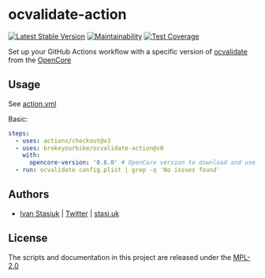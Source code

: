 # ocvalidate-action

[![Latest Stable Version](https://img.shields.io/github/v/release/brokeyourbike/ocvalidate-action)](https://github.com/brokeyourbike/ocvalidate-action/releases)
[![Maintainability](https://api.codeclimate.com/v1/badges/e42026748cce6e8b194d/maintainability)](https://codeclimate.com/github/brokeyourbike/ocvalidate-action/maintainability)
[![Test Coverage](https://api.codeclimate.com/v1/badges/e42026748cce6e8b194d/test_coverage)](https://codeclimate.com/github/brokeyourbike/ocvalidate-action/test_coverage)

Set up your GitHub Actions workflow with a specific version of [ocvalidate](https://github.com/acidanthera/OpenCorePkg/tree/master/Utilities/ocvalidate) from the [OpenCore](https://github.com/acidanthera/OpenCorePkg)

## Usage

See [action.yml](action.yml)

Basic:
```yaml
steps:
  - uses: actions/checkout@v3
  - uses: brokeyourbike/ocvalidate-action@v0
    with:
      opencore-version: '0.8.0' # OpenCore version to download and use.
  - run: ocvalidate config.plist | grep -q 'No issues found'
```

## Authors
- [Ivan Stasiuk](https://github.com/brokeyourbike) | [Twitter](https://twitter.com/brokeyourbike) | [stasi.uk](https://stasi.uk)


## License

The scripts and documentation in this project are released under the [MPL-2.0](https://github.com/brokeyourbike/ocvalidate-action/blob/main/LICENSE)
